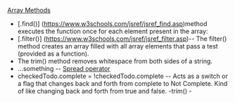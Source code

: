 [Array Methods](https://developer.mozilla.org/en-US/docs/Web/JavaScript/Reference/Global_Objects/Array) 
- [.find()] (https://www.w3schools.com/jsref/jsref_find.asp)method executes the function once for each element present in the array:
- [.filter()] (https://www.w3schools.com/jsref/jsref_filter.asp)-- The filter() method creates an array filled with all array elements that pass a test (provided as a function).
- The trim() method removes whitespace from both sides of a string.
- ...something -- [Spread operator](https://davidwalsh.name/spread-operator)
- checkedTodo.complete = !checkedTodo.complete -- Acts as a switch or a flag that changes back and forth from complete to Not Complete. Kind of like changing back and forth from true and false.
-trim() - 
